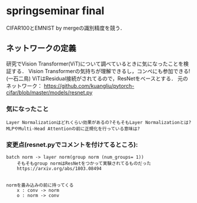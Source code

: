 # springseminar final

CIFAR100とEMNIST by mergeの識別精度を競う．

## ネットワークの定義

研究でVision Transformer(ViT)について調べているときに気になったことを検証する．
    Vision Transformerの気持ちが理解できるし，コンペにも参加できる! (一石二鳥)
ViTはResidual接続がされてるので，ResNetをベースとする．
元のネットワーク：
https://github.com/kuangliu/pytorch-cifar/blob/master/models/resnet.py

### 気になったこと
    Layer Normalizationはどれくらい効果があるの?そもそもLayer Normalizationとは?
    MLPやMulti-Head Attentionの前に正規化を行っている意味は?


### 変更点(resnet.pyでコメントを付けてるところ):
    batch norm -> layer norm(group norm (num_groups= 1))
        そもそもgroup normはResNetをつかって実験されてるものだった
        https://arxiv.org/abs/1803.08494


    normを畳み込みの前に持ってくる
        x : conv -> norm
        o : norm -> conv
